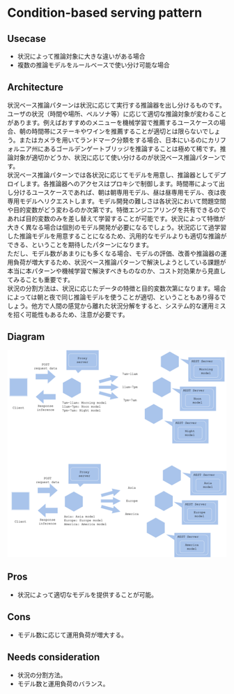 # Condition-based serving pattern

## Usecase
- 状況によって推論対象に大きな違いがある場合
- 複数の推論モデルをルールベースで使い分け可能な場合

## Architecture
状況ベース推論パターンは状況に応じて実行する推論器を出し分けるものです。ユーザの状況（時間や場所、ペルソナ等）に応じて適切な推論対象が変わることがあります。例えばおすすめのメニューを機械学習で推薦するユースケースの場合、朝の時間帯にステーキやワインを推薦することが適切とは限らないでしょう。またはカメラを用いてランドマーク分類をする場合、日本にいるのにカリフォルニア州にあるゴールデンゲートブリッジを推論することは極めて稀です。推論対象が適切かどうか、状況に応じて使い分けるのが状況ベース推論パターンです。<br>
状況ベース推論パターンでは各状況に応じてモデルを用意し、推論器としてデプロイします。各推論器へのアクセスはプロキシで制御します。時間帯によって出し分けるユースケースであれば、朝は朝専用モデル、昼は昼専用モデル、夜は夜専用モデルへリクエストします。モデル開発の難しさは各状況において問題空間や目的変数がどう変わるのか次第です。特徴エンジニアリングを共有できるのであれば目的変数のみを差し替えて学習することが可能です。状況によって特徴が大きく異なる場合は個別のモデル開発が必要になるでしょう。状況応じて過学習した推論モデルを用意することになるため、汎用的なモデルよりも適切な推論ができる、ということを期待したパターンになります。<br>
ただし、モデル数があまりにも多くなる場合、モデルの評価、改善や推論器の運用負荷が増大するため、状況ベース推論パターンで解決しようとしている課題が本当に本パターンや機械学習で解決すべきものなのか、コスト対効果から見直してみることも重要です。<br>
状況の分割方法は、状況に応じたデータの特徴と目的変数次第になります。場合によっては朝と夜で同じ推論モデルを使うことが適切、ということもあり得るでしょう。他方で人間の感覚から離れた状況分解をすると、システム的な運用ミスを招く可能性もあるため、注意が必要です。

## Diagram
![diagram](diagram.png)


## Pros
- 状況によって適切なモデルを提供することが可能。

## Cons
- モデル数に応じて運用負荷が増大する。

## Needs consideration
- 状況の分割方法。
- モデル数と運用負荷のバランス。